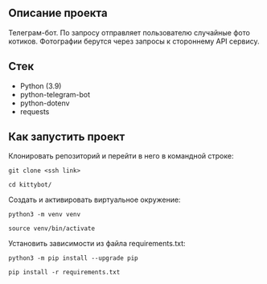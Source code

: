 ## Описание проекта 

Телеграм-бот. По запросу отправляет пользователю случайные фото котиков. Фотографии берутся через запросы к стороннему API сервису.

## Стек

- Python (3.9)
- python-telegram-bot
- python-dotenv
- requests

## Как запустить проект

Клонировать репозиторий и перейти в него в командной строке:

```
git clone <ssh link>
```
```
cd kittybot/
```

Создать и активировать виртуальное окружение:

```
python3 -m venv venv
```

```
source venv/bin/activate
```

Установить зависимости из файла requirements.txt:

```
python3 -m pip install --upgrade pip
```
```
pip install -r requirements.txt
```
